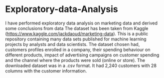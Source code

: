 # Exploratory-data-Analysis
I have performed exploratory data analysis on marketing data and derived some conclusions from data
The dataset has been taken from Kaggle (https://www.kaggle.com/jackdaoud/marketing-data). 
This is a public repository containing many data sets published for machine learning projects by analysts and data scientists. 
The dataset chosen had, customers profiles enrolled in a company, their spending behaviour on different products, impact of advertising campaigns on customer spending and the channel where the products were sold (online or store). 
The downloaded dataset was in a .csv format. It had 2,240 customers with 28 columns with the customer information.
